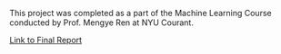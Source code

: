 This project was completed as a part of the Machine Learning Course conducted by Prof. Mengye Ren at NYU Courant.


[Link to Final Report](ML_FinalProject_Report.pdf)
